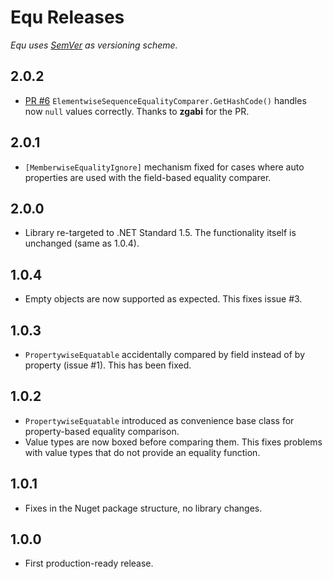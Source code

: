 Equ Releases
=============

*Equ uses [SemVer](http://semver.org/) as versioning scheme.*

## 2.0.2

- [PR #6](https://github.com/thedmi/Equ/pull/6) `ElementwiseSequenceEqualityComparer.GetHashCode()` handles now `null` values correctly. Thanks to **zgabi** for the PR.


## 2.0.1

- `[MemberwiseEqualityIgnore]` mechanism fixed for cases where auto properties are used with the field-based equality comparer.


## 2.0.0

- Library re-targeted to .NET Standard 1.5. The functionality itself is unchanged (same as 1.0.4).


## 1.0.4

- Empty objects are now supported as expected. This fixes issue #3.


## 1.0.3

- `PropertywiseEquatable` accidentally compared by field instead of by property (issue #1). This has been fixed.


## 1.0.2


- `PropertywiseEquatable` introduced as convenience base class for property-based equality comparison.
- Value types are now boxed before comparing them. This fixes problems with value types that do not provide an equality function.


## 1.0.1

- Fixes in the Nuget package structure, no library changes.

## 1.0.0

- First production-ready release.
